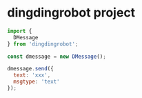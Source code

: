 # dingdingrobot project

```javascript
import {
  DMessage
} from 'dingdingrobot';

const dmessage = new DMessage();

dmessage.send({
  text: 'xxx',
  msgtype: 'text'
});
```